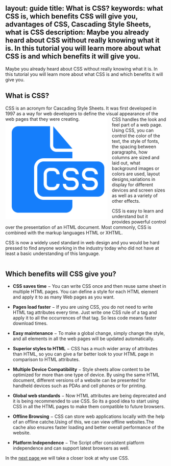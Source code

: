 layout: guide
title: What is CSS? 
keywords: what CSS is, which benefits CSS will give you, advantages of CSS, Cascading Style Sheets, what is CSS 
description: Maybe you already heard about CSS without really knowing what it is. In this tutorial you will learn more about what CSS is and which benefits it will give you. 
---


Maybe you already heard about CSS without really knowing what it is. In this tutorial you will learn more about what CSS is and which benefits it will give you.  
## What is CSS? 
CSS is an acronym for Cascading Style Sheets. It was first developed in 1997 as a way for web developers to define the visual appearance of the web pages that they were creating.
<div class="separator" style="clear: both; text-align: left; margin-top: -30px;">
<a href="#" imageanchor="1" style="clear: left; float: left; margin-bottom: 1em; margin-right: 1em;"><img border="0" data-original-height="200" data-original-width="256" height="320" src="img/what-is-css.png" width="320" /></a>CSS handles the look and feel part of a web page. Using CSS, you can control the color of the text, the style of fonts, the spacing between paragraphs, how columns are sized and laid out, what background images or colors are used, layout designs,variations in display for different devices and screen sizes as well as a variety of other effects.</div>

CSS is easy to learn and understand but it provides powerful control over the presentation of an HTML document. Most commonly, CSS is combined with the markup languages HTML or XHTML.

CSS is now a widely used standard in web design and you would be hard pressed to find anyone working in the industry today who did not have at least a basic understanding of this language.


<div style="clear: both;"> </div>

## Which benefits will CSS give you?
* **CSS saves time** − You can write CSS once and then reuse same sheet in multiple HTML pages. You can define a style for each HTML element and apply it to as many Web pages as you want.

* **Pages load faster** − If you are using CSS, you do not need to write HTML tag attributes every time. Just write one CSS rule of a tag and apply it to all the occurrences of that tag. So less code means faster download times.

* **Easy maintenance** − To make a global change, simply change the style, and all elements in all the web pages will be updated automatically.

* **Superior styles to HTML** − CSS has a much wider array of attributes than HTML, so you can give a far better look to your HTML page in comparison to HTML attributes.

* **Multiple Device Compatibility** − Style sheets allow content to be optimized for more than one type of device. By using the same HTML document, different versions of a website can be presented for handheld devices such as PDAs and cell phones or for printing.

* **Global web standards** − Now HTML attributes are being deprecated and it is being recommended to use CSS. So its a good idea to start using CSS in all the HTML pages to make them compatible to future browsers.

* **Offline Browsing** − CSS can store web applications locally with the help of an offline catche.Using of this, we can view offline websites.The cache also ensures faster loading and better overall performance of the website.

* **Platform Independence** − The Script offer consistent platform independence and can support latest browsers as well.

In the <a href="./why-use-css.html" target="_blank" rel="nofollow me noopener noreferrer"> next page </a>we will take a closer look at why use CSS.        

